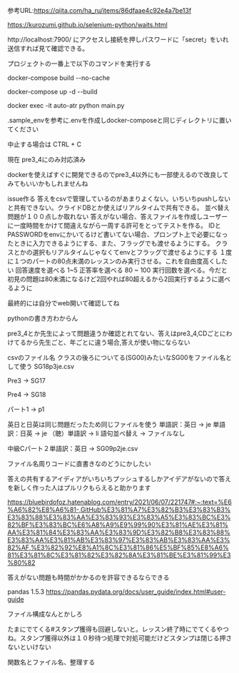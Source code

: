 参考URL:https://qiita.com/ha_ru/items/86dfaae4c92e4a7be13f

https://kurozumi.github.io/selenium-python/waits.html

http://localhost:7900/ にアクセスし接続を押しパスワードに「secret」をいれ送信すれば見て確認できる。


プロジェクトの一番上で以下のコマンドを実行する

docker-compose build --no-cache

docker-compose up -d --build

docker exec -it auto-atr python main.py


.sample_envを参考に.envを作成しdocker-composeと同じディレクトリに置いてください

中止する場合は CTRL + C
 
現在 pre3_4にのみ対応済み

dockerを使えばすぐに開発できるのでpre3_4以外にも一部使えるので改良してみてもいいかもしれませんね

issue作る
答えをcsvで管理しているのがあまりよくない。いちいちpushしないと共有できない。クライドDBとか使えばリアルタイムで共有できる。
並べ替え問題が１００点しか取れない
答えがない場合、答えファイルを作成しユーザーに一度時間をかけて間違えながら一周する許可をとってテストを作る。
IDとPASSWORDをenvにかいてるけど書いてない場合、プロンプト上で必要になったときに入力できるようにする、また、フラッグでも渡せるようにする。
クラスとかの選択もリアルタイムじゃなくてenvとフラッグで渡せるようにする
１度に１つのパートの80点未満のレッスンのみ実行させる。これを自由度高くしたい
回答速度を選べる 1~5
正答率を選べる 80 ~ 100
実行回数を選べる。今だと初見の問題は80未満になるけど2回やれば80超えるから2回実行するように選べるように


最終的には自分でweb開いて確認してね


pythonの書き方わからん

pre3_4とか先生によって問題違うか確認とれてない、答えはpre3_4,CDごとにわけてるから先生ごと、年ごとに違う場合,答えが使い物にならない


csvのファイル名
クラスの後ろについてる(SG00)みたいなSG00をファイル名として使う
SG18p3je.csv

Pre3 -> SG17

Pre4 -> SG18

パート1 -> p1

英日と日英は同じ問題だったため同じファイルを使う
単語訳：英日 -> je
単語訳：日英 -> je 
（聴）単語訳 -> li
語句並べ替え -> ファイルなし

中級Cパート２単語訳：英日 -> SG09p2je.csv

ファイル名周りコードに直書きなのどうにかしたい

答えの共有するアイディアがいちいちプッシュするしかアイデアがないので答えを新しく作った人はプルリクもらえると助かります

https://bluebirdofoz.hatenablog.com/entry/2021/06/07/221747#:~:text=%E6%A6%82%E8%A6%81-,GitHub%E3%81%A7%E3%82%B3%E3%83%B3%E3%83%88%E3%83%AA%E3%83%93%E3%83%A5%E3%83%BC%E3%82%BF%E3%83%BC%E6%A8%A9%E9%99%90%E3%81%AE%E3%81%AA%E3%81%84%E3%83%AA%E3%83%9D%E3%82%B8%E3%83%88%E3%83%AA%E3%81%AB%E3%83%97%E3%83%AB%E3%83%AA%E3%82%AF,%E3%82%92%E8%A1%8C%E3%81%86%E5%BF%85%E8%A6%81%E3%81%8C%E3%81%82%E3%82%8A%E3%81%BE%E3%81%99%E3%80%82

答えがない問題も時間がかかるのを許容できるならできる


pandas 1.5.3
https://pandas.pydata.org/docs/user_guide/index.html#user-guide

ファイル構成なんとかしろ


                
たまにでてくる#スタンプ獲得も回避しないと。レッスン終了時にでてくるやつね。スタンプ獲得以外は１０秒待つ処理で対処可能だけどスタンプは閉じる押さないといけない


関数名とファイル名、整理する